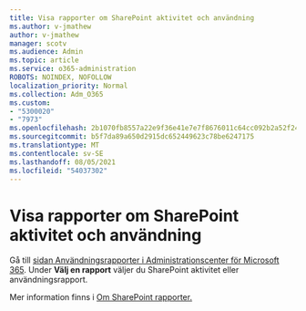 ```yaml
---
title: Visa rapporter om SharePoint aktivitet och användning
ms.author: v-jmathew
author: v-jmathew
manager: scotv
ms.audience: Admin
ms.topic: article
ms.service: o365-administration
ROBOTS: NOINDEX, NOFOLLOW
localization_priority: Normal
ms.collection: Adm_O365
ms.custom:
- "5300020"
- "7973"
ms.openlocfilehash: 2b1070fb8557a22e9f36e41e7e7f8676011c64cc092b2a52f24339b49df41453
ms.sourcegitcommit: b5f7da89a650d2915dc652449623c78be6247175
ms.translationtype: MT
ms.contentlocale: sv-SE
ms.lasthandoff: 08/05/2021
ms.locfileid: "54037302"
---
```

# <a name="view-reports-on-sharepoint-activity-and-usage"></a>Visa rapporter om SharePoint aktivitet och användning

Gå till [sidan Användningsrapporter i Administrationscenter för Microsoft 365](https://admin.microsoft.com/AdminPortal/Home). Under **Välj en rapport** väljer du SharePoint aktivitet eller användningsrapport.

Mer information finns i [Om SharePoint rapporter.](https://go.microsoft.com/fwlink/?linkid=875240)
